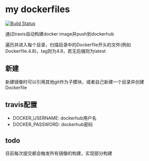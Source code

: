 my dockerfiles
==============

[![Build Status](https://travis-ci.org/ly798/dockerfiles.svg?branch=master)](https://travis-ci.org/ly798/dockerfiles)

通过travis自动构建docker image并push到dockerhub

遍历并进入每个目录，扫描目录中的Dockerfile开头的文件(例如Dockerfile.4.8)，tag则为4.8，若无后缀则为latest

新建
----

新建镜像时可以引用其他git作为子模块，或者自己新建一个目录并创建Dockerfile

travis配置
----------

 - DOCKER_USERNAME: dockerhub用户名
 - DOCKER_PASSWORD: dockerhub密码

todo
----

目前每次提交都会触发所有镜像的构建，实现部分构建
